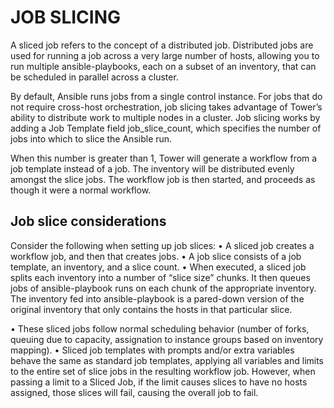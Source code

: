# JOB SLICING

A sliced job refers to the concept of a distributed job. Distributed jobs are used for running a job across a very large number of hosts, allowing you to run multiple ansible-playbooks, each on a subset of an inventory, that can be scheduled in parallel across a cluster.

By default, Ansible runs jobs from a single control instance. For jobs that do not require cross-host orchestration, job slicing takes advantage of Tower’s ability to distribute work to multiple nodes in a cluster. Job slicing works by adding a Job Template field job_slice_count, which specifies the number of jobs into which to slice the Ansible run. 

When this number is greater than 1, Tower will generate a workflow from a job template instead of a job. The inventory will be distributed evenly amongst the slice jobs. The workflow job is then started, and proceeds as though it were a normal workflow. 

## Job slice considerations
Consider the following when setting up job slices:
• A sliced job creates a workflow job, and then that creates jobs.
• A job slice consists of a job template, an inventory, and a slice count.
• When executed, a sliced job splits each inventory into a number of “slice size” chunks. It then queues jobs of ansible-playbook runs on each chunk of the appropriate inventory. The inventory fed into ansible-playbook is a pared-down version of the original inventory that only contains the hosts in that particular slice.

• These sliced jobs follow normal scheduling behavior (number of forks, queuing due to capacity, assignation to instance groups based on inventory mapping).
• Sliced job templates with prompts and/or extra variables behave the same as standard job templates, applying all variables and limits to the entire set of slice jobs in the resulting workflow job. However, when passing a limit to a Sliced Job, if the limit causes slices to have no hosts assigned, those slices will fail, causing the overall job to fail.
